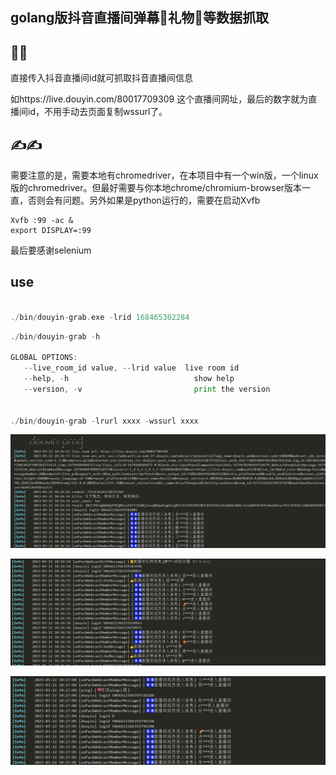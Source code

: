 ## golang版抖音直播间弹幕📃礼物🎁等数据抓取

## 🤩🤩
直接传入抖音直播间id就可抓取抖音直播间信息   

如https://live.douyin.com/80017709309 这个直播间网址，最后的数字就为直播间id，不用手动去页面复制wssurl了。 

## ✍✍
需要注意的是，需要本地有chromedriver，在本项目中有一个win版，一个linux版的chromedriver。但最好需要与你本地chrome/chromium-browser版本一直，否则会有问题。另外如果是python运行的，需要在启动Xvfb   

```shell
Xvfb :99 -ac &
export DISPLAY=:99

```

最后要感谢selenium

## use
```go

./bin/douyin-grab.exe -lrid 168465302284

```

```go
./bin/douyin-grab -h

GLOBAL OPTIONS:
   --live_room_id value, --lrid value  live room id
   --help, -h                            show help
   --version, -v                         print the version


./bin/douyin-grab -lrurl xxxx -wssurl xxxx
```  

![](https://raw.githubusercontent.com/HughNian/douyin-grab/main/images/2.png)  

![](https://raw.githubusercontent.com/HughNian/douyin-grab/main/images/3.png)  

![](https://raw.githubusercontent.com/HughNian/douyin-grab/main/images/1.png)  

